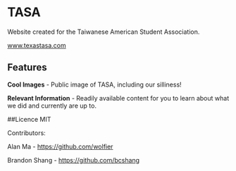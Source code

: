 # TASA 
Website created for the Taiwanese American Student Association.

www.texastasa.com

## Features
**Cool Images** - Public image of TASA, including our silliness!

**Relevant Information** - Readily available content for you to learn about what we did and currently are up to.

##Licence
MIT


Contributors:

Alan Ma - https://github.com/wolfier

Brandon Shang - https://github.com/bcshang
